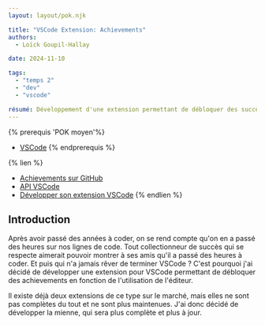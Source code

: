 ```yaml
---
layout: layout/pok.njk

title: "VSCode Extension: Achievements"
authors:
  - Loïck Goupil-Hallay

date: 2024-11-10

tags:
  - "temps 2"
  - "dev"
  - "vscode"

résumé: Développement d'une extension permettant de débloquer des succès en fonction de l'utilisation de VSCode.
---
```


{% prerequis 'POK moyen'%}
- [VSCode](https://code.visualstudio.com/)
{% endprerequis %}

{% lien %}
- [Achievements sur GitHub](https://github.com/boxboxjason/achievements)
- [API VSCode](https://code.visualstudio.com/api)
- [Développer son extension VSCode](https://code.visualstudio.com/api/get-started/your-first-extension)
{% endlien %}

## Introduction
Après avoir passé des années à coder, on se rend compte qu'on en a passé des heures sur nos lignes de code. Tout collectionneur de succès qui se respecte aimerait pouvoir montrer à ses amis qu'il a passé des heures à coder. Et puis qui n'a jamais rêver de terminer VSCode ? C'est pourquoi j'ai décidé de développer une extension pour VSCode permettant de débloquer des achievements en fonction de l'utilisation de l'éditeur.

Il existe déjà deux extensions de ce type sur le marché, mais elles ne sont pas complètes du tout et ne sont plus maintenues. J'ai donc décidé de développer la mienne, qui sera plus complète et plus à jour.
